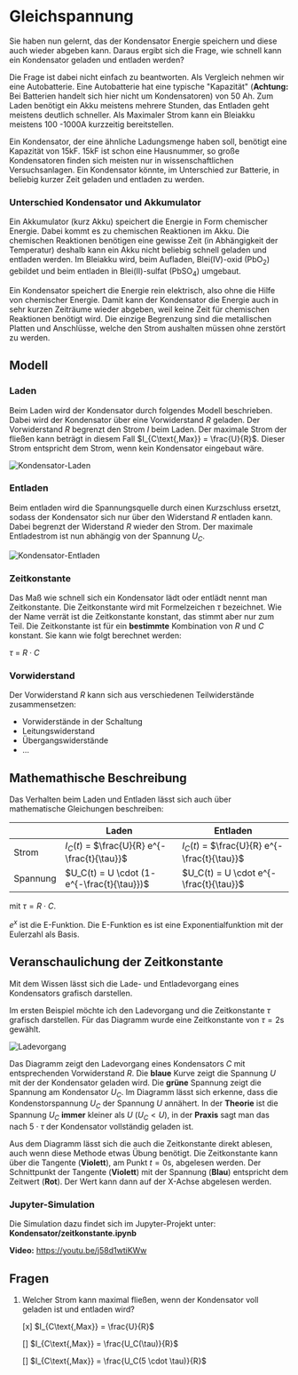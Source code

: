 # Gleichspannung

Sie haben nun gelernt, das der Kondensator Energie speichern und diese auch wieder abgeben kann. Daraus ergibt sich die Frage, wie schnell kann ein Kondensator geladen und entladen werden?

Die Frage ist dabei nicht einfach zu beantworten. Als Vergleich nehmen wir eine Autobatterie. Eine Autobatterie hat eine typische "Kapazität" (**Achtung:** Bei Batterien handelt sich hier nicht um Kondensatoren) von 50 Ah. Zum Laden benötigt ein Akku meistens mehrere Stunden, das Entladen geht meistens deutlich schneller. Als Maximaler Strom kann ein Bleiakku meistens 100 -1000A kurzzeitig bereitstellen.

Ein Kondensator, der eine ähnliche Ladungsmenge haben soll, benötigt eine Kapazität von 15kF.  15kF ist schon eine Hausnummer, so große Kondensatoren finden sich meisten nur in wissenschaftlichen Versuchsanlagen. Ein Kondensator könnte, im Unterschied zur Batterie, in beliebig kurzer Zeit geladen und entladen zu werden.

### Unterschied Kondensator und Akkumulator

Ein Akkumulator (kurz Akku) speichert die Energie in Form chemischer Energie. Dabei kommt es zu chemischen Reaktionen im Akku. Die chemischen Reaktionen benötigen eine gewisse Zeit (in Abhängigkeit der Temperatur) deshalb kann ein Akku nicht beliebig schnell geladen und entladen werden. Im Bleiakku wird, beim Aufladen, Blei(IV)-oxid ($\text{PbO}_2$) gebildet und beim entladen in Blei(II)-sulfat ($\text{PbSO}_4$) umgebaut.

Ein Kondensator speichert die Energie rein elektrisch, also ohne die Hilfe von chemischer Energie. Damit kann der Kondensator die Energie auch in sehr kurzen Zeiträume wieder abgeben, weil keine Zeit für chemischen Reaktionen benötigt wird. Die einzige Begrenzung sind die metallischen Platten und Anschlüsse, welche den Strom aushalten müssen ohne zerstört zu werden. 

## Modell

### Laden

Beim Laden wird der Kondensator durch folgendes Modell beschrieben. Dabei wird der Kondensator über eine Vorwiderstand $R$ geladen. Der Vorwiderstand $R$ begrenzt den Strom $I$ beim Laden. Der maximale Strom der fließen kann beträgt in diesem Fall $I_{C\text{,Max}} = \frac{U}{R}$. Dieser Strom entspricht dem Strom, wenn kein Kondensator eingebaut wäre.

![Kondensator-Laden](../Bilder/DC/laden.png)

### Entladen

Beim entladen wird die Spannungsquelle durch einen Kurzschluss ersetzt, sodass der Kondensator sich nur über den Widerstand $R$ entladen kann. Dabei begrenzt der Widerstand $R$ wieder den Strom. Der maximale Entladestrom ist nun abhängig von der Spannung $U_C$.

![Kondensator-Entladen](../Bilder/DC/entladen.png)



### Zeitkonstante

Das Maß wie schnell sich ein Kondensator lädt oder entlädt nennt man Zeitkonstante. Die Zeitkonstante wird mit Formelzeichen $\tau$ bezeichnet. Wie der Name verrät ist die Zeitkonstante konstant, das stimmt aber nur zum Teil. Die Zeitkonstante ist für ein **bestimmte** Kombination von $R$ und $C$ konstant. Sie kann wie folgt berechnet werden:

$\tau$ = $R \cdot C$

### Vorwiderstand

Der Vorwiderstand $R$ kann sich aus verschiedenen Teilwiderstände zusammensetzen:

- Vorwiderstände in der Schaltung 
- Leitungswiderstand
- Übergangswiderstände
- ... 

## Mathemathische Beschreibung

Das Verhalten beim Laden und Entladen lässt sich auch über mathematische Gleichungen beschreiben:

|          | Laden                                         | Entladen                                      |
| -------- | --------------------------------------------- | --------------------------------------------- |
| Strom    | $I_C(t)$ = $\frac{U}{R} e^{- \frac{t}{\tau}}$ | $I_C(t)$ = $\frac{U}{R} e^{- \frac{t}{\tau}}$ |
| Spannung | $U_C(t) = U \cdot (1- e^{-\frac{t}{\tau}})$   | $U_C(t) = U \cdot e^{-\frac{t}{\tau}}$        |

mit $\tau = R \cdot C$.

$e^x$ ist die E-Funktion. Die E-Funktion es ist eine Exponentialfunktion mit der Eulerzahl als Basis.

## Veranschaulichung der Zeitkonstante 

Mit dem Wissen lässt sich die Lade- und Entladevorgang eines Kondensators grafisch darstellen. 

Im ersten Beispiel möchte ich den Ladevorgang und die Zeitkonstante $\tau$ grafisch darstellen. Für das Diagramm wurde eine Zeitkonstante von $\tau = 2 \text{s}$ gewählt.

![Ladevorgang](../Bilder/DC/Diagramme/ladekurve_tangende.png)

Das Diagramm zeigt den Ladevorgang eines Kondensators $C$ mit entsprechenden Vorwiderstand $R$. Die **blaue** Kurve zeigt die Spannung $U$ mit der der Kondensator geladen wird. Die **grüne** Spannung zeigt die Spannung am Kondensator $U_C$. Im Diagramm lässt sich erkenne, dass die Kondenstorspannung $U_C$ der Spannung $U$ annähert. In der **Theorie** ist die Spannung $U_C$ **immer** kleiner als $U$ ($U_C<U$), in der **Praxis** sagt man das nach $5 \cdot \tau$ der Kondensator vollständig geladen ist.

Aus dem Diagramm lässt sich die auch die Zeitkonstante direkt ablesen, auch wenn diese Methode etwas Übung benötigt. Die Zeitkonstante kann über die Tangente (**Violett**), am Punkt $t=0 \text{s}$, abgelesen werden. Der Schnittpunkt der Tangente (**Violett**) mit der Spannung (**Blau**) entspricht dem Zeitwert (**Rot**). Der Wert kann dann auf der X-Achse abgelesen werden.

### Jupyter-Simulation

Die Simulation dazu findet sich im Jupyter-Projekt unter:  **Kondensator/zeitkonstante.ipynb**

**Video:** https://youtu.be/j58d1wtiKWw

## Fragen

1. Welcher Strom kann maximal fließen, wenn der Kondensator voll geladen ist und entladen wird? 

   [x] $I_{C\text{,Max}} = \frac{U}{R}$

   [] $I_{C\text{,Max}} = \frac{U_C(\tau)}{R}$

   [] $I_{C\text{,Max}} = \frac{U_C(5 \cdot \tau)}{R}$
